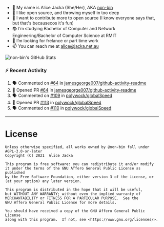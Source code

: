 - 👋 My name is Alice Jacka (She/Her), AKA [non-bin][website]
- 💞️ I like open source, and throwing myself in too deep
- 🌱 I want to contribute more to open source (I know everyone says that, but that's becausecos it's fun)
- 📚 I’m studying Bachelor of Computer and Network Engineering/Bachelor of Computer Science at RMIT
- 👀 I’m looking for frelance or part time work
- 📫 You can reach me at [alice@jacka.net.au][email]

<img alt="non-bin's GitHub Stats" src="https://github-readme-stats.vercel.app/api?username=non-bin&count_private=true&show_icons=true&theme=dark&hide_border=true" />

### :zap: Recent Activity

<!--START_SECTION:activity-->
1. 🗣 Commented on [#64](https://github.com/jamesgeorge007/github-activity-readme/issues/64) in [jamesgeorge007/github-activity-readme](https://github.com/jamesgeorge007/github-activity-readme)
2. 💪 Opened PR [#64](https://github.com/jamesgeorge007/github-activity-readme/pull/64) in [jamesgeorge007/github-activity-readme](https://github.com/jamesgeorge007/github-activity-readme)
3. 🗣 Commented on [#109](https://github.com/polywock/globalSpeed/issues/109) in [polywock/globalSpeed](https://github.com/polywock/globalSpeed)
4. 💪 Opened PR [#113](https://github.com/polywock/globalSpeed/pull/113) in [polywock/globalSpeed](https://github.com/polywock/globalSpeed)
5. 🗣 Commented on [#110](https://github.com/polywock/globalSpeed/issues/110) in [polywock/globalSpeed](https://github.com/polywock/globalSpeed)
<!--END_SECTION:activity-->

---

# License

    Unless otherwise specified, all works owned by @non-bin fall under AGPL-3.0-or-later
    Copyright (C) 2021  Alice Jacka

    This program is free software: you can redistribute it and/or modify
    it under the terms of the GNU Affero General Public License as published
    by the Free Software Foundation, either version 3 of the License, or
    (at your option) any later version.

    This program is distributed in the hope that it will be useful,
    but WITHOUT ANY WARRANTY; without even the implied warranty of
    MERCHANTABILITY or FITNESS FOR A PARTICULAR PURPOSE.  See the
    GNU Affero General Public License for more details.

    You should have received a copy of the GNU Affero General Public License
    along with this program.  If not, see <https://www.gnu.org/licenses/>.
    
[website]: https://hihello.me/p/71c781e8-9bce-4bbe-923f-bb847fcbbebd "HiHello Card"
[email]: mailto:alice@jacka.net.au "alice@jacka.net.au"

<!--
**jamesgeorge007/jamesgeorge007** is a ✨ _special_ ✨ repository because its `README.md` (this file) appears on your GitHub profile.

Here are some ideas to get you started:

- 🌱 I’m currently learning ...
- 👯 I’m looking to collaborate on ...
- 🤔 I’m looking for help with ...
- 💬 Ask me about ...
- 😄 Pronouns: ...
- ⚡ Fun fact: ...
-->
